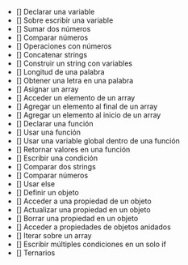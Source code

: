* [] Declarar una variable
* [] Sobre escribir una variable
* [] Sumar dos números 
* [] Comparar números 
* [] Operaciones con números 
* [] Concatenar strings 
* [] Construir un string con variables 
* [] Longitud de una palabra 
* [] Obtener una letra en una palabra 
* [] Asignar un array 
* [] Acceder un elemento de un array 
* [] Agregar un elemento al final de un array 
* [] Agregar un elemento al inicio de un array 
* [] Declarar una función 
* [] Usar una función 
* [] Usar una variable global dentro de una función 
* [] Retornar valores en una función 
* [] Escribir una condición
* [] Comparar dos strings 
* [] Comparar números 
* [] Usar else 
* [] Definir un objeto 
* [] Acceder a una propiedad de un objeto 
* [] Actualizar una propiedad en un objeto 
* [] Borrar una propiedad en un objeto 
* [] Acceder a propiedades de objetos anidados 
* [] Iterar sobre un array 
* [] Escribir múltiples condiciones en un solo if
* [] Ternarios